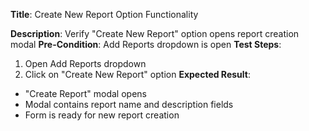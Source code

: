 **Title**: Create New Report Option Functionality

**Description**: Verify "Create New Report" option opens report creation modal
**Pre-Condition**: Add Reports dropdown is open
**Test Steps**:
1. Open Add Reports dropdown
2. Click on "Create New Report" option
**Expected Result**:
- "Create Report" modal opens
- Modal contains report name and description fields
- Form is ready for new report creation